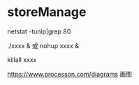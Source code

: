 # storeManage

netstat -tunlp|grep 80

./xxxx &
或 nohup xxxx &

killall xxxx

https://www.processon.com/diagrams 画图